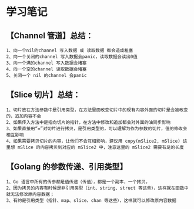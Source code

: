 # 学习笔记

## 【Channel 管道】总结：
	1、向一个nil的channel 写入数据 或 读取数据 都会造成租塞
	2、向一个关闭的channel 写入数据会panic，读取数据会读出0值
	3、向一个满的channel 写入数据会堵塞
	4、向一个空的channel 读取数据会堵塞
	5、关闭一个 nil 的channel 会panic

## 【Slice 切片】总结：
	1、切片放在方法参数中是引用类型，在方法里面改变切片中的现有内容外面的切片是会被改变的，追加内容不会
	2、如果传入方法中是指向切片的指针，在方法中修改和追加都会对外面的油同步影响
	3、如果直接用“=”对切片进行拷贝，是引用类型的，可以理解为作为参数的切片，值的修改会相互影响
	4、如果需要拷贝切片的内容，让他们不会互相影响，建议用 copy(mSlice2, mSlice) 这里想 mSlice 的内容拷贝到对应的 mSlice2 中，注意这里的 mSlice2 需要有足的长度

## 【Golang 的参数传递、引用类型】
	1、Go 语言中所有的传参都是值传递（传值），都是一个副本，一个拷贝。
	2、因为拷贝的内容有时候是非引用类型（int、string、struct 等这些），这样就在函数中就无法修改原内容数据；
	3、有的是引用类型（指针、map、slice、chan 等这些），这样就可以修改原内容数据







